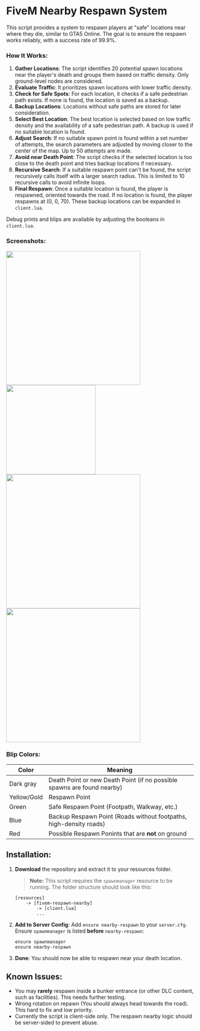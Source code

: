 # FiveM Nearby Respawn System

This script provides a system to respawn players at "safe" locations near where they die, similar to GTA5 Online. The goal is to ensure the respawn works reliably, with a success rate of 99.9%.

### How It Works:
1. **Gather Locations**: The script identifies 20 potential spawn locations near the player's death and groups them based on traffic density. Only ground-level nodes are considered.
2. **Evaluate Traffic**: It prioritizes spawn locations with lower traffic density.
3. **Check for Safe Spots**: For each location, it checks if a safe pedestrian path exists. If none is found, the location is saved as a backup.
4. **Backup Locations**: Locations without safe paths are stored for later consideration.
5. **Select Best Location**: The best location is selected based on low traffic density and the availability of a safe pedestrian path. A backup is used if no suitable location is found.
6. **Adjust Search**: If no suitable spawn point is found within a set number of attempts, the search parameters are adjusted by moving closer to the center of the map. Up to 50 attempts are made.
7. **Avoid near Death Point**: The script checks if the selected location is too close to the death point and tries backup locations if necessary.
8. **Recursive Search**: If a suitable respawn point can't be found, the script recursively calls itself with a larger search radius. This is limited to 10 recursive calls to avoid infinite loops.
9. **Final Respawn**: Once a suitable location is found, the player is respawned, oriented towards the road. If no location is found, the player respawns at (0, 0, 70). These backup locations can be expanded in `client.lua`.

Debug prints and blips are available by adjusting the booleans in `client.lua`.

### Screenshots:
<img src="https://github.com/Flamtky/fivem-respawn-nearby/assets/68606032/d2a987e1-db4d-4aed-829f-e4a2638de275" width="360" />
<img src="https://github.com/Flamtky/fivem-respawn-nearby/assets/68606032/96647d78-70d0-4ea2-ab6e-99f4c12a2099" width="240" /><br>
<img src="https://github.com/Flamtky/fivem-respawn-nearby/assets/68606032/4a1823ae-4fd3-43cb-a9e8-e6a82849879e" width="360" />
<img src="https://github.com/Flamtky/fivem-respawn-nearby/assets/68606032/e2ec91c0-d130-4cab-96e9-06951132402e" width="360" />

### Blip Colors:
| Color       | Meaning |
|-------------|----------|
| Dark gray   | Death Point or new Death Point (if no possible spawns are found nearby) |
| Yellow/Gold | Respawn Point |
| Green       | Safe Respawn Point (Footpath, Walkway, etc.) |
| Blue        | Backup Respawn Point (Roads without footpaths, high-density roads) |
| Red         | Possible Respawn Ponints that are **not** on ground |

## Installation:
1. **Download** the repository and extract it to your resources folder.
   > **Note:** This script requires the `spawnmanager` resource to be running.
   The folder structure should look like this:
    ```
    [resources]
        -> [fivem-respawn-nearby]
            -> [client.lua]
            ...
    ```
2. **Add to Server Config**: Add `ensure nearby-respawn` to your `server.cfg`. Ensure `spawnmanager` is listed **before** `nearby-respawn`:
    ```
    ensure spawnmanager
    ensure nearby-respawn
    ```
3. **Done**: You should now be able to respawn near your death location.

## Known Issues:
- You may **rarely** respawn inside a bunker entrance (or other DLC content, such as facilities). This needs further testing.
- Wrong rotation on repawn (You should always head towards the road). This hard to fix and low priority.
- Currently the script is client-side only. The respawn nearby logic should be server-sided to prevent abuse.
